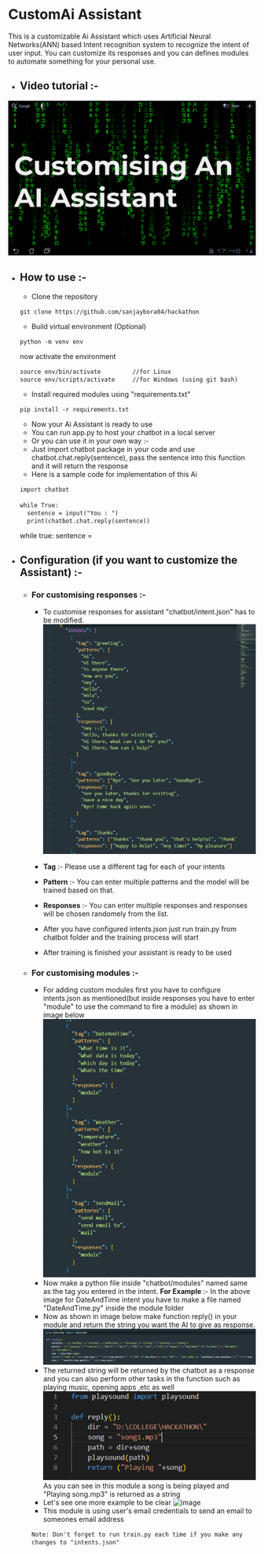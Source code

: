 # CustomAi Assistant
This is a customizable Ai Assistant which uses Artificial Neural Networks(ANN) based Intent recognition system to recognize the intent of user input.
You can customize its responses and you can defines modules to automate something for your personal use. 

* ## Video tutorial :-
 [![Alt text](readmeContent/thumbnail.png)](link)

* ## How to use :-
  * Clone the repository
  ```shell
  git clone https://github.com/sanjaybora04/hackathon
  ```
  * Build virtual environment (Optional)
  ```shell
  python -m venv env
  ```
  now activate the environment
  ```shell
  source env/bin/activate         //for Linux
  source env/scripts/activate     //for Windows (using git bash)
  ```
  * Install required modules using "requirements.txt"
  ```shell
  pip install -r requirements.txt
  ```
  * Now your Ai Assistant is ready to use
  * You can run app.py to host your chatbot in a local server
  * Or you can use it in your own way :-
  * Just import chatbot package in your code and use chatbot.chat.reply(sentence), pass the sentence into this function and it will return the response
  * Here is a sample code for implementation of this Ai  
  ```shell
  import chatbot
  
  while True:
    sentence = input("You : ")
    print(chatbot.chat.reply(sentence))
  ```
  
  while true:
    sentence = 
* ## Configuration (if you want to customize the Assistant) :- 
  * ### For customising responses :-
    * To customise responses for assistant "chatbot/intent.json" has to be modified.
    ![image](readmeContent/intentJson.png)
    * **Tag** :- Please use a different tag for each of your intents 
    * **Pattern** :- You can enter multiple patterns and the model will be trained based on that.
    * **Responses** :- You can enter multiple responses and responses will be chosen randomely from the list.

    * After you have configured intents.json just run train.py from chatbot folder and the training process will start
    * After training is finished your assistant is ready to be used
  * ### For customising modules :-
    
    * For adding custom modules first you have to configure intents.json as mentioned(but inside responses you have to enter "module" to use the command to fire a module) as shown in image below
    ![image](readmeContent/intentjson2.png)
    * Now make a python file inside "chatbot/modules" named same as the tag you entered in the intent. **For Example** :- In the above image for DateAndTime intent you have to make a file named "DateAndTime.py" inside the module folder
    * Now as shown in image below make function reply() in your module and return the string you want the AI to give as response.
    ![image](readmeContent/module.png)
    * The returned string will be returned by the chatbot as a response and you can also perform other tasks in the function such as playing music, opening apps ,etc as well
    ![image](readmeContent/song.png)
    As you can see in this module a song is being played and "Playing song.mp3" is returned as a string
    * Let's see one more example to be clear
    ![image](readmeContent/sendMail.png) 
    * This module is using user's email credentials to send an email to someones email address
    ```
    Note: Don't forget to run train.py each time if you make any changes to "intents.json"
    ```